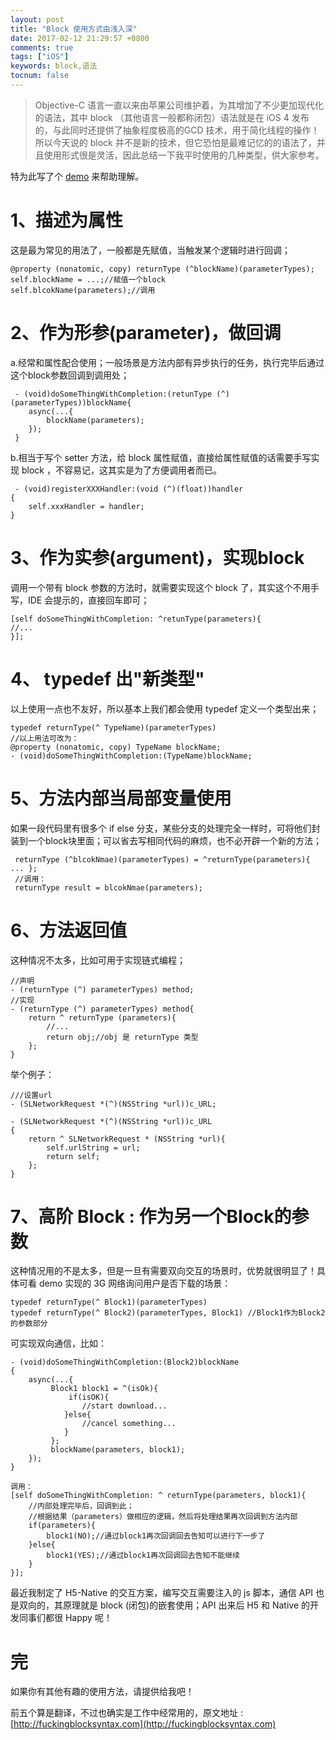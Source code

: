```yaml
---
layout: post
title: "Block 使用方式由浅入深"
date: 2017-02-12 21:29:57 +0800
comments: true
tags: ["iOS"]
keywords: block,语法
tocnum: false
---
```


> Objective-C 语言一直以来由苹果公司维护着，为其增加了不少更加现代化的语法，其中 block （其他语言一般都称闭包）语法就是在 iOS 4 发布的，与此同时还提供了抽象程度极高的GCD 技术，用于简化线程的操作！所以今天说的 block 并不是新的技术，但它恐怕是最难记忆的的语法了，并且使用形式很是灵活，因此总结一下我平时使用的几种类型，供大家参考。

特为此写了个 [demo](https://github.com/debugly/OC-Block) 来帮助理解。

# 1、描述为属性

这是最为常见的用法了，一般都是先赋值，当触发某个逻辑时进行回调；

```objc
@property (nonatomic, copy) returnType (^blockName)(parameterTypes);
self.blockName = ...;//赋值一个block
self.blcokName(parameters);//调用
```

# 2、作为形参(parameter)，做回调

a.经常和属性配合使用；一般场景是方法内部有异步执行的任务，执行完毕后通过这个block参数回调到调用处；

```objc
 - (void)doSomeThingWithCompletion:(retunType (^)(parameterTypes))blockName{
	async(...{
	    blockName(parameters);
	});
 }
```

b.相当于写个 setter 方法，给 block 属性赋值，直接给属性赋值的话需要手写实现 block ，不容易记，这其实是为了方便调用者而已。

```objc
 - (void)registerXXXHandler:(void (^)(float))handler
{
    self.xxxHandler = handler;
}
```

# 3、作为实参(argument)，实现block

调用一个带有 block 参数的方法时，就需要实现这个 block 了，其实这个不用手写，IDE 会提示的，直接回车即可；

```objc
[self doSomeThingWithCompletion: ^retunType(parameters){
//...
}];
```

# 4、 typedef 出"新类型"

以上使用一点也不友好，所以基本上我们都会使用 typedef 定义一个类型出来；

```objc
typedef returnType(^ TypeName)(parameterTypes)
//以上用法可改为：
@property (nonatomic, copy) TypeName blockName;
- (void)doSomeThingWithCompletion:(TypeName)blockName;
```

# 5、方法内部当局部变量使用

如果一段代码里有很多个 if else 分支，某些分支的处理完全一样时，可将他们封装到一个block块里面；可以省去写相同代码的麻烦，也不必开辟一个新的方法；

```objc
 returnType (^blcokNmae)(parameterTypes) = ^returnType(parameters){ ... };
 //调用：
 returnType result = blcokNmae(parameters);
```

# 6、方法返回值

这种情况不太多，比如可用于实现链式编程；

```objc
//声明
- (returnType (^) parameterTypes) method;
//实现
- (returnType (^) parameterTypes) method{
	return ^ returnType (parameters){
		//...
		return obj;//obj 是 returnType 类型
	};
}
```

举个例子：

```objc
///设置url
- (SLNetworkRequest *(^)(NSString *url))c_URL;

- (SLNetworkRequest *(^)(NSString *url))c_URL
{
    return ^ SLNetworkRequest * (NSString *url){
        self.urlString = url;
        return self;
    };
}
```

# 7、高阶 Block : 作为另一个Block的参数

这种情况用的不是太多，但是一旦有需要双向交互的场景时，优势就很明显了！具体可看 demo 实现的 3G 网络询问用户是否下载的场景：

```objc
typedef returnType(^ Block1)(parameterTypes)
typedef returnType(^ Block2)(parameterTypes, Block1) //Block1作为Block2的参数部分
```

可实现双向通信，比如：

```objc
- (void)doSomeThingWithCompletion:(Block2)blockName
{
	async(...{
		 Block1 block1 = ^(isOk){
			 if(isOK){
		    	//start download...
		    }else{
		    	//cancel something...
		    }
		 };
		 blockName(parameters, block1);
	});
}

调用：
[self doSomeThingWithCompletion: ^ returnType(parameters, block1){
	//内部处理完毕后，回调到此；
	//根据结果（parameters）做相应的逻辑，然后将处理结果再次回调到方法内部
	if(parameters){
		block1(NO);//通过block1再次回调回去告知可以进行下一步了
	}else{
		block1(YES);//通过block1再次回调回去告知不能继续
	}
}];
```

最近我制定了 H5-Native 的交互方案，编写交互需要注入的 js 脚本，通信 API 也是双向的，其原理就是 block (闭包)的嵌套使用；API 出来后 H5 和 Native 的开发同事们都很 Happy 呢！


# 完

如果你有其他有趣的使用方法，请提供给我吧！

前五个算是翻译，不过也确实是工作中经常用的，原文地址 : [http://fuckingblocksyntax.com](http://fuckingblocksyntax.com)
